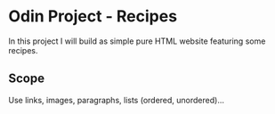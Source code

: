 # Odin Project - Recipes
In this project I will build as simple pure HTML website featuring some recipes.

## Scope
Use links, images, paragraphs, lists (ordered, unordered)...